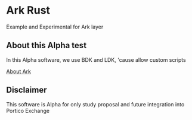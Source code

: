 # Ark Rust

Example and Experimental for Ark layer

## About this Alpha test

In this Alpha software, we use BDK and LDK, 'cause allow custom scripts

[About Ark](https://www.arkpill.me/)

## Disclaimer

This software is Alpha for only study proposal and future integration into Portico Exchange
